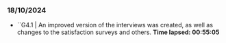 ### 18/10/2024
- ``G4.1 | An improved version of the interviews was created, as well as changes to the satisfaction surveys and others.
**Time lapsed: 00:55:05**